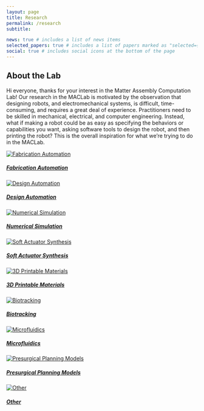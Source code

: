 ```yaml
---
layout: page
title: Research
permalink: /research
subtitle: 

news: true # includes a list of news items
selected_papers: true # includes a list of papers marked as "selected={true}"
social: true # includes social icons at the bottom of the page
---
```


<!-- About the Lab Section -->
## About the Lab

Hi everyone, thanks for your interest in the Matter Assembly Computation Lab! Our research in the MACLab is motivated by the observation that designing robots, and electromechanical systems, is difficult, time-consuming, and requires a great deal of experience. Practitioners need to be skilled in mechanical, electrical, and computer engineering. Instead, what if making a robot could be as easy as specifying the behaviors or capabilities you want, asking software tools to design the robot, and then printing the robot? This is the overall inspiration for what we’re trying to do in the MACLab.

<!-- Bootstrap Cards Section -->
<div class="container mt-5">
  <div class="row">
    <div class="col-md-4 mb-4">
      <a href="/_pages/fabrication-automation.md" class="card">
        <img src="/assets/img/1.jpg" class="card-img-top" alt="Fabrication Automation">
        <div class="card-body">
          <h5 class="card-title">Fabrication Automation</h5>
        </div>
      </a>
    </div>
    <div class="col-md-4 mb-4">
      <a href="/_pages/design-automation.md" class="card">
        <img src="/assets/img/10.jpg" class="card-img-top" alt="Design Automation">
        <div class="card-body">
          <h5 class="card-title">Design Automation</h5>
        </div>
      </a>
    </div>
    <div class="col-md-4 mb-4">
      <a href="/_pages/numerical-simulation.md" class="card">
        <img src="/assets/img/3.jpg" class="card-img-top" alt="Numerical Simulation">
        <div class="card-body">
          <h5 class="card-title">Numerical Simulation</h5>
        </div>
      </a>
    </div>
    <div class="col-md-4 mb-4">
      <a href="/_pages/soft-actuator-synthesis.md" class="card">
        <img src="/assets/img/4.jpg" class="card-img-top" alt="Soft Actuator Synthesis">
        <div class="card-body">
          <h5 class="card-title">Soft Actuator Synthesis</h5>
        </div>
      </a>
    </div>
    <div class="col-md-4 mb-4">
      <a href="/_pages/3d-printable-materials.md" class="card">
          <img src="/assets/img/5.jpg" class="card-img-top" alt="3D Printable Materials">
        <div class="card-body">
          <h5 class="card-title">3D Printable Materials</h5>
        </div>
      </a>
    </div>
    <div class="col-md-4 mb-4">
      <a href="/_pages/biotracking.md" class="card">
        <img src="/assets/img/6.jpg" class="card-img-top" alt="Biotracking">
        <div class="card-body">
          <h5 class="card-title">Biotracking</h5>
        </div>
      </a>
    </div>
    <div class="col-md-4 mb-4">
      <a href="/_pages/microfluidics.md" class="card">
        <img src="/assets/img/7.jpg" class="card-img-top" alt="Microfluidics">
        <div class="card-body">
          <h5 class="card-title">Microfluidics</h5>
        </div>
      </a>
    </div>
    <div class="col-md-4 mb-4">
        <a href="/_pages/presurgical-planning-models.md" class="card">
        <img src="/assets/img/8.jpg" class="card-img-top" alt="Presurgical Planning Models">
        <div class="card-body">
          <h5 class="card-title">Presurgical Planning Models</h5>
        </div>
      </a>
    </div>
    <div class="col-md-4 mb-4">
        <a href="/_pages/other.md" class="card">
          <img src="/assets/img/9.jpg" class="card-img-top" alt="Other">
        <div class="card-body">
          <h5 class="card-title">Other</h5>
        </div>
      </a>
    </div>
  </div>
</div>
